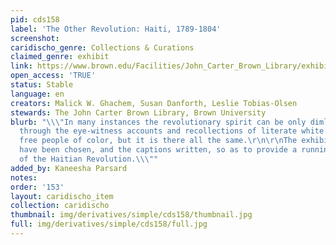 ```yaml
---
pid: cds158
label: 'The Other Revolution: Haiti, 1789-1804'
screenshot: 
caridischo_genre: Collections & Curations
claimed_genre: exhibit
link: https://www.brown.edu/Facilities/John_Carter_Brown_Library/exhibitions/haitian/index.html
open_access: 'TRUE'
status: Stable
language: en
creators: Malick W. Ghachem, Susan Danforth, Leslie Tobias-Olsen
stewards: The John Carter Brown Library, Brown University
blurb: "\\\"In many instances the revolutionary spirit can be only dimly perceived
  through the eye-witness accounts and recollections of literate white colonists and
  free people of color, but it is there all the same.\r\n\r\nThe exhibition items
  have been chosen, and the captions written, so as to provide a running narrative
  of the Haitian Revolution.\\\""
added_by: Kaneesha Parsard
notes: 
order: '153'
layout: caridischo_item
collection: caridischo
thumbnail: img/derivatives/simple/cds158/thumbnail.jpg
full: img/derivatives/simple/cds158/full.jpg
---
```

